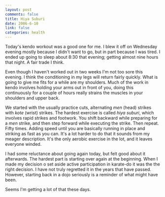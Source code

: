 ```yaml
--- 
layout: post
comments: false
title: Hiya Suburi
date: 2006-6-10
link: false
categories: health
---
```

Today's kendo workout was a good one for me. I blew it off on Wednesday evening mostly because I didn't want to go, but in part because I was tired. I ended up going to sleep about 8:30 that evening; getting almost nine hours that night. A fair trade I think.

Even though I haven't worked out in two weeks I'm not too sore this evening. I think the conditioning in my legs will return fairly quickly. What is going to give me fits for a while are my shoulders. Much of the work in kendo involves holding your arms out in front of you, doing this continuously for a couple of hours really strains the muscles in your shoulders and upper back.

We started with the usually practice cuts, alternating <em>men</em> (head) strikes with <em>kote</em> (wrist) strikes. The hardest exercise is called <em>hiya suburi</em>, which involves rapid strikes and footwork. You shift backward while preparing for a <em>men</em> strike, and then step forward while executing the strike. Then repeat. Fifty times. Adding speed until you are basically running in place and striking as fast as you can. It's a lot harder to do that it sounds from my meager description. It's the only aerobic exercise in the lot, and it leaves everyone winded.

I had some reluctance about going again today, but felt good about it afterwards. The hardest part is starting over again at the beginning. When I made my decision o set aside active participation in karate-do it was the the right decision. I have not truly regretted it in the years that have passed. However, starting back in a dojo seriously is a reminder of what might have been.

Seems I'm getting a lot of that these days.
